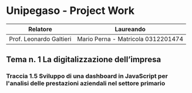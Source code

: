# Unipegaso - Project Work

| Relatore | Laureando |
|------------------------------|------------------------------|
| Prof. Leonardo Galtieri | Mario Perna - Matricola 0312201474 |

## Tema n. 1 La digitalizzazione dell’impresa
### Traccia 1.5 Sviluppo di una dashboard in JavaScript per l'analisi delle prestazioni aziendali nel settore primario